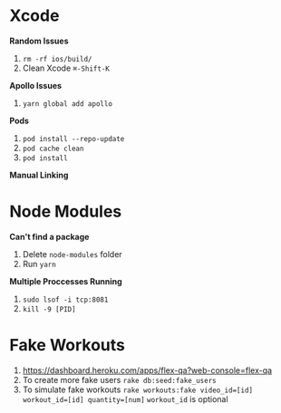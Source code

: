 # Xcode

**Random Issues**
1. `rm -rf ios/build/`
2. Clean Xcode `⌘-Shift-K`

**Apollo Issues**
1. `yarn global add apollo`

**Pods**
1. `pod install --repo-update`
2. `pod cache clean`
3. `pod install`

**Manual Linking**

# Node Modules

**Can't find a package**
1. Delete `node-modules` folder
2. Run `yarn`

**Multiple Proccesses Running**
1. `sudo lsof -i tcp:8081`
2. `kill -9 [PID]`

# Fake Workouts

1. https://dashboard.heroku.com/apps/flex-qa?web-console=flex-qa
2. To create more fake users `rake db:seed:fake_users`
3. To simulate fake workouts `rake workouts:fake video_id=[id] workout_id=[id] quantity=[num]` `workout_id` is optional
